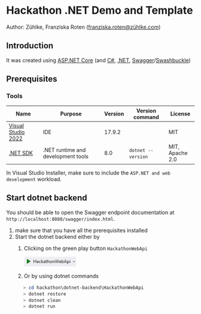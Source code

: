 # Hackathon .NET Demo and Template

Author: Zühlke, Franziska Roten ([franziska.roten@zühlke.com](mailto:franziska.roten@zühlke.com))

## Introduction

It was created using [ASP.NET Core](https://dotnet.microsoft.com/en-us/apps/aspnet) (and [C#](https://learn.microsoft.com/en-gb/dotnet/csharp/), [.NET](https://dotnet.microsoft.com/), [Swagger](https://swagger.io/)/[Swashbuckle](https://github.com/domaindrivendev/Swashbuckle.AspNetCore))

## Prerequisites

### Tools

| Name                                                         | Purpose                                             | Version | Version command             | License              |
| ------------------------------------------------------------ | --------------------------------------------------- | ------- | --------------------------- | -------------------- |
| [Visual Studio 2022](https://visualstudio.microsoft.com/downloads/)         | IDE                                        | 17.9.2    |             | MIT                  |
| [.NET SDK](https://dotnet.microsoft.com/en-us/download)      | .NET runtime and development tools                  | 8.0     | `dotnet --version`          | MIT,<br />Apache 2.0 |

In Visual Studio Installer, make sure to include the `ASP.NET and web development` workload.

## Start dotnet backend
You should be able to open the Swagger endpoint documentation at `http://localhost:8080/swagger/index.html`.

1. make sure that you have all the prerequisites installed
2. Start the dotnet backend either by
   1. Clicking on the green play button `HackathonWebApi`

      ![runconfig-dotnet.png](/doc/runconfig-dotnet.png)
   2. Or by using dotnet commands
   ```powershell
      > cd hackathon\dotnet-backend\HackathonWebApi
      > dotnet restore
      > dotnet clean
      > dotnet run
   ```
